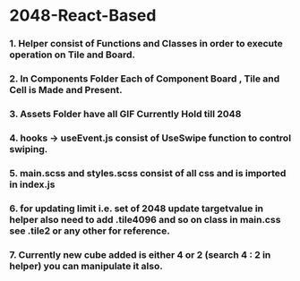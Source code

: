 # 2048-React-Based
### 1. Helper consist of Functions and Classes in order to execute operation on Tile and Board.
### 2. In Components Folder Each of Component Board , Tile and Cell is Made and Present.
### 3. Assets Folder have all GIF Currently Hold till 2048
### 4. hooks -> useEvent.js consist of UseSwipe function to control swiping.
### 5. main.scss and styles.scss consist of all css and is imported in index.js
### 6. for updating limit i.e. set of 2048 update targetvalue in helper also need to add .tile4096 and so on class in main.css see .tile2 or any other for reference.
### 7. Currently new cube added is either 4 or 2 (search 4 : 2 in helper)  you can manipulate it also.